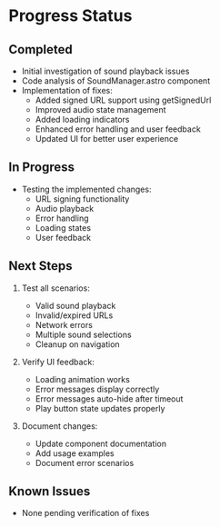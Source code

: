# Progress Status

## Completed
- Initial investigation of sound playback issues
- Code analysis of SoundManager.astro component
- Implementation of fixes:
  * Added signed URL support using getSignedUrl
  * Improved audio state management
  * Added loading indicators
  * Enhanced error handling and user feedback
  * Updated UI for better user experience

## In Progress
- Testing the implemented changes:
  * URL signing functionality
  * Audio playback
  * Error handling
  * Loading states
  * User feedback

## Next Steps
1. Test all scenarios:
   - Valid sound playback
   - Invalid/expired URLs
   - Network errors
   - Multiple sound selections
   - Cleanup on navigation

2. Verify UI feedback:
   - Loading animation works
   - Error messages display correctly
   - Error messages auto-hide after timeout
   - Play button state updates properly

3. Document changes:
   - Update component documentation
   - Add usage examples
   - Document error scenarios

## Known Issues
- None pending verification of fixes